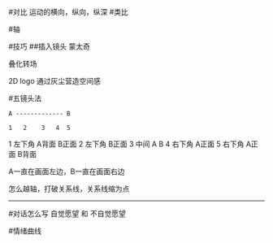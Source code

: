 



#对比
运动的横向，纵向，纵深
#类比


#轴



#技巧
##插入镜头
蒙太奇

叠化转场




2D logo 通过灰尘营造空间感



#五镜头法
```
A ------------- B

1   2    3   4  5
```
1 左下角 A背面 B正面
2 左下角 B正面
3 中间   A B
4 右下角 A正面
5 右下角 A正面 B背面

A一直在画面左边，B一直在画面右边

怎么越轴，打破关系线，关系线缩为点



----
#对话怎么写
自觉愿望 和 不自觉愿望

#情绪曲线















